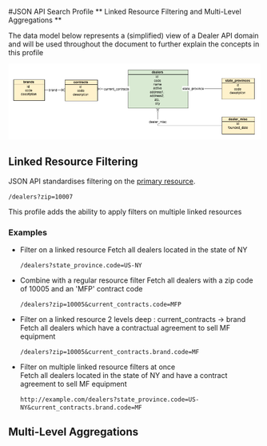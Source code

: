 #JSON API Search Profile
** Linked Resource Filtering and Multi-Level Aggregations **

The data model below represents a (simplified) view of a Dealer API domain and will be used throughout the document to further explain the concepts in this profile

![Dealer data model](https://raw.githubusercontent.com/agco-adm/json-api-search-profile/master/public/search-example-dealer-api.png)

## Linked Resource Filtering
JSON API standardises filtering on the [primary resource](http://jsonapi.org/format/#fetching-filtering). 
``` 
/dealers?zip=10007 
```
This profile adds the ability to apply filters on multiple linked resources

### Examples
- Filter on a linked resource
  Fetch all dealers located in the state of NY
  ```
  /dealers?state_province.code=US-NY
  ```
- Combine with a regular resource filter 
  Fetch all dealers with a zip code of 10005 and an 'MFP' contract code
  ```
  /dealers?zip=10005&current_contracts.code=MFP
  ```
- Filter on a linked resource 2 levels deep : current_contracts -> brand
  Fetch all dealers which have a contractual agreement to sell MF equipment
  ``` 
  /dealers?zip=10005&current_contracts.brand.code=MF
  ```
- Filter on multiple linked resource filters at once  
  Fetch all dealers located in the state of NY and have a contract agreement to sell MF equipment  
  ```
  http://example.com/dealers?state_province.code=US-NY&current_contracts.brand.code=MF
  ```

## Multi-Level Aggregations
